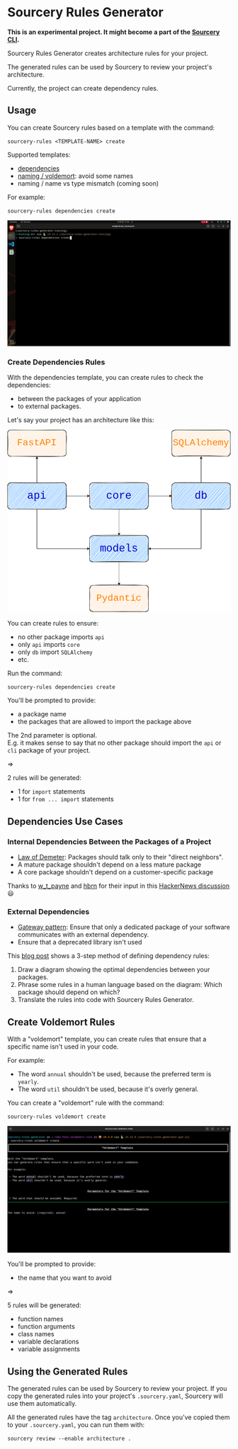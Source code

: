 # Sourcery Rules Generator 

**This is an experimental project. It might become a part of the [Sourcery CLI](https://docs.sourcery.ai/Overview/Products/Command-Line/).**

Sourcery Rules Generator creates architecture rules for your project.

The generated rules can be used by Sourcery to review your project's architecture.

Currently, the project can create dependency rules.

## Usage

You can create Sourcery rules based on a template with the command:

```
sourcery-rules <TEMPLATE-NAME> create
```

Supported templates:

* [dependencies](#create-dependencies-rules)
* [naming / voldemort](#create-voldemort-rules): avoid some names
* naming / name vs type mismatch (coming soon)

For example:

```
sourcery-rules dependencies create
```

![gif sourcery-rules dependencies create](https://raw.githubusercontent.com/sourcery-ai/sourcery-rules-generator/main/sourcery-rules_dependencies_create.gif)

### Create Dependencies Rules

With the dependencies template, you can create rules to check the dependencies:

* between the packages of your application
* to external packages.

Let's say your project has an architecture like this:

![dependencies overview](https://raw.githubusercontent.com/sourcery-ai/sourcery-rules-generator/main/dependencies.png)

You can create rules to ensure:

* no other package imports `api`
* only `api` imports `core`
* only `db` import `SQLAlchemy`
* etc.

Run the command:

```
sourcery-rules dependencies create
```

You'll be prompted to provide:

* a package name
* the packages that are allowed to import the package above

The 2nd parameter is optional.  
E.g. it makes sense to say that no other package should import the `api` or `cli` package of your project.

=>

2 rules will be generated:

* 1 for `import` statements
* 1 for `from ... import` statements

## Dependencies Use Cases

### Internal Dependencies Between the Packages of a Project

* [Law of Demeter](https://en.wikipedia.org/wiki/Law_of_Demeter): Packages should talk only to their "direct neighbors".
* A mature package shouldn't depend on a less mature package
* A core package shouldn't depend on a customer-specific package

Thanks to [w_t_payne](https://news.ycombinator.com/user?id=w_t_payne) and [hbrn](https://news.ycombinator.com/user?id=hbrn) for their input in this [HackerNews discussion](https://news.ycombinator.com/item?id=33999191#34001608) 😃

### External Dependencies

* [Gateway pattern](https://martinfowler.com/articles/gateway-pattern.html): Ensure that only a dedicated package of your software communicates with an external dependency.
* Ensure that a deprecated library isn't used

This [blog post](https://sourcery.ai/blog/dependency-rules/) shows a 3-step method of defining dependency rules:

1. Draw a diagram showing the optimal dependencies between your packages.
2. Phrase some rules in a human language based on the diagram: Which package should depend on which?
3. Translate the rules into code with Sourcery Rules Generator.

## Create Voldemort Rules

With a "voldemort" template, you can create rules that ensure that a specific name isn't used in your code.

For example:

* The word `annual` shouldn't be used, because the preferred term is `yearly`.
* The word `util` shouldn't be used, because it's overly general.

You can create a "voldemort" rule with the command:

```
sourcery-rules voldemort create
```

![screenshot sourcery-rules voldemort create](voldemort_create.png)

You'll be prompted to provide:

* the name that you want to avoid

=>

5 rules will be generated:

* function names
* function arguments
* class names
* variable declarations
* variable assignments

## Using the Generated Rules

The generated rules can be used by Sourcery to review your project.
If you copy the generated rules into your project's `.sourcery.yaml`, Sourcery will use them automatically.

All the generated rules have the tag `architecture`. Once you've copied them to your `.sourcery.yaml`, you can run them with:

```
sourcery review --enable architecture .
```